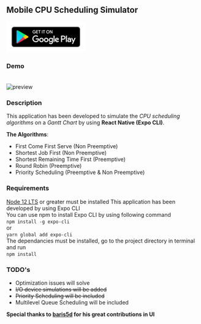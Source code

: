 ## Mobile CPU Scheduling Simulator<br>

[<img src=https://github.com/Bhasfe/cpu-scheduling/blob/master/googleplay-badge.png />](https://play.google.com/store/apps/details?id=com.cpusimulator)

### Demo <br><br>

![preview](https://github.com/Bhasfe/cpu-scheduling/blob/master/cpu-preview.gif?raw=true)

### Description<br>

This application has been developed to simulate the *CPU scheduling algorithms* on a *Gantt Chart* by using **React Native (Expo CLI)**.

**The Algorithms**: 

* First Come First Serve (Non Preemptive)<br>
* Shortest Job First (Non Preemptive)<br>
* Shortest Remaining Time First (Preemptive)<br>
* Round Robin (Preemptive)<br>
* Priority Scheduling (Preemptive & Non Preemptive)<br>

### Requirements<br>
[Node 12 LTS](https://nodejs.org/) or greater must be installed 
This application has been developed by using Expo CLI<br>
You can use npm to install Expo CLI by using following command<br>
`npm install -g expo-cli`<br>
or<br>
`yarn global add expo-cli`<br>
The dependancies must be installed, go to the project directory in terminal and run<br>
`npm install`<br>
 
### TODO's<br>
* Optimization issues will solve
* ~~I/O device simulations will be added~~
* ~~Priority Scheduling will be included~~
* Multilevel Queue Scheduling will be included

**Special thanks to [baris5d](https://github.com/baris5d) for his great contributions in UI**
